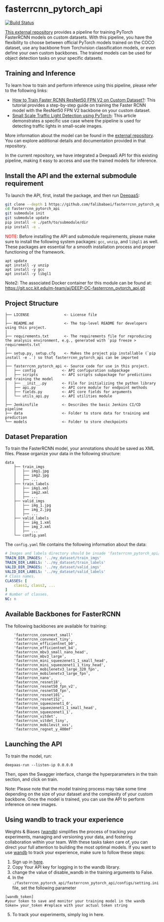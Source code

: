 # fasterrcnn_pytorch_api

[![Build Status](https://jenkins.indigo-datacloud.eu/buildStatus/icon?job=Pipeline-as-code/DEEP-OC-org/UC--fasterrcnn_pytorch_api/master)](https://jenkins.indigo-datacloud.eu/job/Pipeline-as-code/job/DEEP-OC-org/job/UC--fasterrcnn_pytorch_api/job/master)

[This external repository](https://github.com/sovit-123/fasterrcnn-pytorch-training-pipeline)  provides a pipeline for training PyTorch FasterRCNN models on custom datasets. With this pipeline, you have the flexibility to choose between official PyTorch models trained on the COCO dataset, use any backbone from Torchvision classification models, or even define your own custom backbones. The trained models can be used for object detection tasks on your specific datasets.
## Training and Inference

To learn how to train and perform inference using this pipeline, please refer to the following links:
- [How to Train Faster RCNN ResNet50 FPN V2 on Custom Dataset?](https://debuggercafe.com/how-to-train-faster-rcnn-resnet50-fpn-v2-on-custom-dataset/#download-code): This tutorial provides a step-by-step guide on training the Faster RCNN model with the ResNet50 FPN V2 backbone on your custom dataset.
- [Small Scale Traffic Light Detection using PyTorch](https://debuggercafe.com/small-scale-traffic-light-detection/): This article demonstrates a specific use case where the pipeline is used for detecting traffic lights in small-scale images.

More information about the model can be found in the [external repository](https://github.com/sovit-123/fasterrcnn-pytorch-training-pipeline). You can explore additional details and documentation provided in that repository.

In the current repository, we have integrated a DeepaaS API for this existing pipeline, making it easy to access and use the trained models for inference.

## Install the API and the external submodule requirement

To launch the API, first, install the package, and then run [DeepaaS](https://github.com/indigo-dc/DEEPaaS):

```bash
git clone --depth 1 https://github.com/falibabaei/fasterrcnn_pytorch_api
cd fasterrcnn_pytorch_api
git submodule init
git submodule update
pip install -e ./path/to/submodule/dir
pip install -e .
```
<font color="red">NOTE</font>: Before installing the API and submodule requirements, please make sure to install the following system packages: `gcc`, `unzip`, and `libgl1` as well. These packages are essential for a smooth installation process and proper functioning of the framework.
```
apt update
apt install -y unzip
apt install -y gcc
apt install -y libgl1
```

Note2: The associated Docker container for this module can be found at: https://git.scc.kit.edu/m-team/ai/DEEP-OC-fasterrcnn_pytorch_api.git

## Project Structure

```
├── LICENSE                <- License file
│
├── README.md              <- The top-level README for developers using this project.
│
├── requirements.txt       <- The requirements file for reproducing the analysis environment, e.g., generated with `pip freeze > requirements.txt`
│
├── setup.py, setup.cfg    <- Makes the project pip installable (`pip install -e .`) so that fasterrcnn_pytorch_api can be imported
│
├── fasterrcnn_pytorch_api <- Source code for use in this project.
│   ├── config            <- API configuration subpackage
│   ├── scripts           <- API scripts subpackage for predictions and training the model
│   ├── __init__.py       <- File for initializing the python library
│   ├── api.py            <- API core module for endpoint methods
│   ├── fields.py         <- API core fields for arguments
│   └── utils_api.py      <- API utilities module
│
├── Jenkinsfile           <- Describes the basic Jenkins CI/CD pipeline
├── data                  <- Folder to store data for training and prediction
└── models                <- Folder to store checkpoints
```

## Dataset Preparation

To train the FasterRCNN model, your annotations should be saved as XML files. Please organize your data in the following structure:
```
data
    ├── train_imgs
    │   ├── img1.jpg
    │   ├── img2.jpg
    │   ├── ...
    ├── train_labels
    │   ├── img1.xml
    │   ├── img2.xml
    │   ├── ...
    ├── valid_imgs
    │   ├── img_1.jpg
    │   ├── img_2.jpg
    │   ├── ...
    ├── valid_labels
    │   ├── img_1.xml
    │   ├── img_2.xml
    │   ├── ...
    └── config.yaml

```

The `config.yaml` file contains the following information about the data:

```yaml
# Images and labels directory should be insade 'fasterrcnn_pytorch_api/data' directory.
TRAIN_DIR_IMAGES: '../my_dataset/train_imgs'
TRAIN_DIR_LABELS: '../my_dataset/train_labels'
VALID_DIR_IMAGES: '../my_dataset/valid_imgs'
VALID_DIR_LABELS: '../my_dataset/valid_labels'
# Class names.
CLASSES: [
    class1, class2, ...
]
# Number of classes.
NC: n
```
## Available Backbones for FasterRCNN

The following backbones are available for training:


``` 
    'fasterrcnn_convnext_small'
    'fasterrcnn_convnext_tiny',
    'fasterrcnn_efficientnet_b0',
    'fasterrcnn_efficientnet_b4',
    'fasterrcnn_mbv3_small_nano_head',
    'fasterrcnn_mbv3_large',
    'fasterrcnn_mini_squeezenet1_1_small_head',
    'fasterrcnn_mini_squeezenet1_1_tiny_head',
    'fasterrcnn_mobilenetv3_large_320_fpn',
    'fasterrcnn_mobilenetv3_large_fpn',
    'fasterrcnn_nano',
    'fasterrcnn_resnet18',
    'fasterrcnn_resnet50_fpn_v2',
    'fasterrcnn_resnet50_fpn',
    'fasterrcnn_resnet101',
    'fasterrcnn_resnet152',
    'fasterrcnn_squeezenet1_0',
    'fasterrcnn_squeezenet1_1_small_head',
    'fasterrcnn_squeezenet1_1',
    'fasterrcnn_vitdet',
    'fasterrcnn_vitdet_tiny',
    'fasterrcnn_mobilevit_xxs',
    'fasterrcnn_regnet_y_400mf'

```
## Launching the API

To train the model, run:
```
deepaas-run --listen-ip 0.0.0.0
```
Then, open the Swagger interface, change the hyperparameters in the train section, and click on train.

Note: Please note that the model training process may take some time depending on the size of your dataset and the complexity of your custom backbone. Once the model is trained, you can use the API to perform inference on new images.

## Using wandb to track your experience

Weights & Biases ([wandb](https://wandb.ai/)) simplifies the process of tracking your experiments, managing and versioning your data, and fostering collaboration within your team. With these tasks taken care of, you can direct your full attention to building the most optimal models. If you want to use [wandb](https://wandb.ai/) to track your experience, make sure to follow these steps:
1. Sign up in [here](https://wandb.ai/).
2. Copy Your API key for logging in to the wandb library.
3. change the value of disable_wandb in the training arguments to False.
4. In the `./fasterrcnn_pytorch_api/fasterrcnn_pytorch_api/configs/setting.ini` file, set the following parameter
```
[wandb_token]
#your token to save and monitor your training model in the wandb
token= your_token #replace with your actual token string
```
5. To track your experiments, simply log in here.


